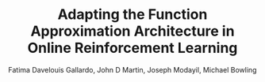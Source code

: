 ---
paperId: 24
author: Fatima Davelouis Gallardo, John D Martin, Joseph Modayil, Michael Bowling
publicationauthor: Davelouis Gallardo, F. et al.
title: Adapting the Function Approximation Architecture in Online Reinforcement Learning
pdf: 24_CameraReady.pdf
poster: 24_CameraReady_poster.pdf
alt: --
type: Oral
topic: 
subtopic: 
link: https://research.latinxinai.org/papers/neurips/2022/pdf/24_CameraReady.pdf
conference: neurips
year: 2022
tags: neurips-2022-op
location: New Orleans, USA
---